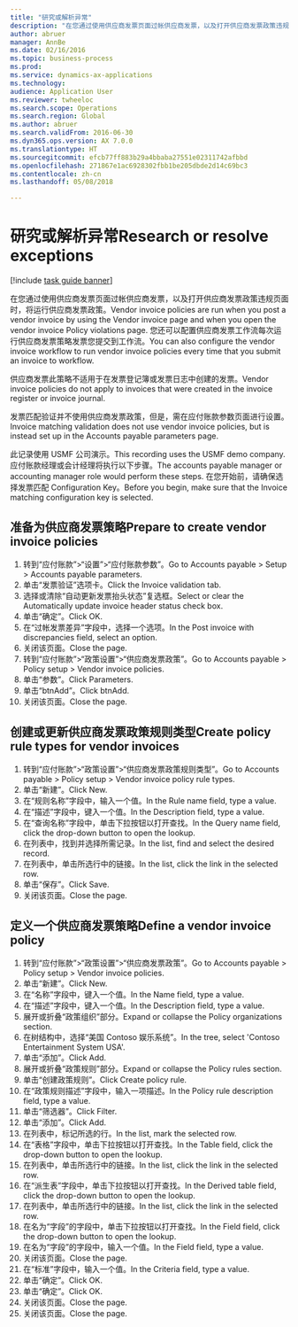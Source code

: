 ```yaml
--- 
title: "研究或解析异常"
description: "在您通过使用供应商发票页面过帐供应商发票，以及打开供应商发票政策违规页面时，将运行供应商发票政策。"
author: abruer
manager: AnnBe
ms.date: 02/16/2016
ms.topic: business-process
ms.prod: 
ms.service: dynamics-ax-applications
ms.technology: 
audience: Application User
ms.reviewer: twheeloc
ms.search.scope: Operations
ms.search.region: Global
ms.author: abruer
ms.search.validFrom: 2016-06-30
ms.dyn365.ops.version: AX 7.0.0
ms.translationtype: HT
ms.sourcegitcommit: efcb77ff883b29a4bbaba27551e02311742afbbd
ms.openlocfilehash: 271867e1ac6928302fbb1be205dbde2d14c69bc3
ms.contentlocale: zh-cn
ms.lasthandoff: 05/08/2018

---
```

# <a name="research-or-resolve-exceptions"></a><span data-ttu-id="51c4a-103">研究或解析异常</span><span class="sxs-lookup"><span data-stu-id="51c4a-103">Research or resolve exceptions</span></span>

[!include [task guide banner](../../includes/task-guide-banner.md)]

<span data-ttu-id="51c4a-104">在您通过使用供应商发票页面过帐供应商发票，以及打开供应商发票政策违规页面时，将运行供应商发票政策。</span><span class="sxs-lookup"><span data-stu-id="51c4a-104">Vendor invoice policies are run when you post a vendor invoice by using the Vendor invoice page and when you open the vendor invoice Policy violations page.</span></span> <span data-ttu-id="51c4a-105">您还可以配置供应商发票工作流每次运行供应商发票策略发票您提交到工作流。</span><span class="sxs-lookup"><span data-stu-id="51c4a-105">You can also configure the vendor invoice workflow to run vendor invoice policies every time that you submit an invoice to workflow.</span></span> 

<span data-ttu-id="51c4a-106">供应商发票此策略不适用于在发票登记簿或发票日志中创建的发票。</span><span class="sxs-lookup"><span data-stu-id="51c4a-106">Vendor invoice policies do not apply to invoices that were created in the invoice register or invoice journal.</span></span> 

<span data-ttu-id="51c4a-107">发票匹配验证并不使用供应商发票政策，但是，需在应付账款参数页面进行设置。</span><span class="sxs-lookup"><span data-stu-id="51c4a-107">Invoice matching validation does not use vendor invoice policies, but is instead set up in the Accounts payable parameters page.</span></span>

<span data-ttu-id="51c4a-108">此记录使用 USMF 公司演示。</span><span class="sxs-lookup"><span data-stu-id="51c4a-108">This recording uses the USMF demo company.</span></span> <span data-ttu-id="51c4a-109">应付账款经理或会计经理将执行以下步骤。</span><span class="sxs-lookup"><span data-stu-id="51c4a-109">The accounts payable manager or accounting manager role would perform these steps.</span></span> <span data-ttu-id="51c4a-110">在您开始前，请确保选择发票匹配 Configuration Key。</span><span class="sxs-lookup"><span data-stu-id="51c4a-110">Before you begin, make sure that the Invoice matching configuration key is selected.</span></span>


## <a name="prepare-to-create-vendor-invoice-policies"></a><span data-ttu-id="51c4a-111">准备为供应商发票策略</span><span class="sxs-lookup"><span data-stu-id="51c4a-111">Prepare to create vendor invoice policies</span></span>
1. <span data-ttu-id="51c4a-112">转到“应付账款”>“设置”>“应付账款参数”。</span><span class="sxs-lookup"><span data-stu-id="51c4a-112">Go to Accounts payable > Setup > Accounts payable parameters.</span></span>
2. <span data-ttu-id="51c4a-113">单击“发票验证”选项卡。</span><span class="sxs-lookup"><span data-stu-id="51c4a-113">Click the Invoice validation tab.</span></span>
3. <span data-ttu-id="51c4a-114">选择或清除“自动更新发票抬头状态”复选框。</span><span class="sxs-lookup"><span data-stu-id="51c4a-114">Select or clear the Automatically update invoice header status check box.</span></span>
4. <span data-ttu-id="51c4a-115">单击“确定”。</span><span class="sxs-lookup"><span data-stu-id="51c4a-115">Click OK.</span></span>
5. <span data-ttu-id="51c4a-116">在“过帐发票差异”字段中，选择一个选项。</span><span class="sxs-lookup"><span data-stu-id="51c4a-116">In the Post invoice with discrepancies field, select an option.</span></span>
6. <span data-ttu-id="51c4a-117">关闭该页面。</span><span class="sxs-lookup"><span data-stu-id="51c4a-117">Close the page.</span></span>
7. <span data-ttu-id="51c4a-118">转到“应付账款”>“政策设置”>“供应商发票政策”。</span><span class="sxs-lookup"><span data-stu-id="51c4a-118">Go to Accounts payable > Policy setup > Vendor invoice policies.</span></span>
8. <span data-ttu-id="51c4a-119">单击“参数”。</span><span class="sxs-lookup"><span data-stu-id="51c4a-119">Click Parameters.</span></span>
9. <span data-ttu-id="51c4a-120">单击“btnAdd”。</span><span class="sxs-lookup"><span data-stu-id="51c4a-120">Click btnAdd.</span></span>
10. <span data-ttu-id="51c4a-121">关闭该页面。</span><span class="sxs-lookup"><span data-stu-id="51c4a-121">Close the page.</span></span>

## <a name="create-policy-rule-types-for-vendor-invoices"></a><span data-ttu-id="51c4a-122">创建或更新供应商发票政策规则类型</span><span class="sxs-lookup"><span data-stu-id="51c4a-122">Create policy rule types for vendor invoices</span></span>
1. <span data-ttu-id="51c4a-123">转到“应付账款”>“政策设置”>“供应商发票政策规则类型”。</span><span class="sxs-lookup"><span data-stu-id="51c4a-123">Go to Accounts payable > Policy setup > Vendor invoice policy rule types.</span></span>
2. <span data-ttu-id="51c4a-124">单击“新建”。</span><span class="sxs-lookup"><span data-stu-id="51c4a-124">Click New.</span></span>
3. <span data-ttu-id="51c4a-125">在“规则名称”字段中，输入一个值。</span><span class="sxs-lookup"><span data-stu-id="51c4a-125">In the Rule name field, type a value.</span></span>
4. <span data-ttu-id="51c4a-126">在“描述”字段中，键入一个值。</span><span class="sxs-lookup"><span data-stu-id="51c4a-126">In the Description field, type a value.</span></span>
5. <span data-ttu-id="51c4a-127">在“查询名称”字段中，单击下拉按钮以打开查找。</span><span class="sxs-lookup"><span data-stu-id="51c4a-127">In the Query name field, click the drop-down button to open the lookup.</span></span>
6. <span data-ttu-id="51c4a-128">在列表中，找到并选择所需记录。</span><span class="sxs-lookup"><span data-stu-id="51c4a-128">In the list, find and select the desired record.</span></span>
7. <span data-ttu-id="51c4a-129">在列表中，单击所选行中的链接。</span><span class="sxs-lookup"><span data-stu-id="51c4a-129">In the list, click the link in the selected row.</span></span>
8. <span data-ttu-id="51c4a-130">单击“保存”。</span><span class="sxs-lookup"><span data-stu-id="51c4a-130">Click Save.</span></span>
9. <span data-ttu-id="51c4a-131">关闭该页面。</span><span class="sxs-lookup"><span data-stu-id="51c4a-131">Close the page.</span></span>

## <a name="define-a-vendor-invoice-policy"></a><span data-ttu-id="51c4a-132">定义一个供应商发票策略</span><span class="sxs-lookup"><span data-stu-id="51c4a-132">Define a vendor invoice policy</span></span>
1. <span data-ttu-id="51c4a-133">转到“应付账款”>“政策设置”>“供应商发票政策”。</span><span class="sxs-lookup"><span data-stu-id="51c4a-133">Go to Accounts payable > Policy setup > Vendor invoice policies.</span></span>
2. <span data-ttu-id="51c4a-134">单击“新建”。</span><span class="sxs-lookup"><span data-stu-id="51c4a-134">Click New.</span></span>
3. <span data-ttu-id="51c4a-135">在“名称”字段中，键入一个值。</span><span class="sxs-lookup"><span data-stu-id="51c4a-135">In the Name field, type a value.</span></span>
4. <span data-ttu-id="51c4a-136">在“描述”字段中，键入一个值。</span><span class="sxs-lookup"><span data-stu-id="51c4a-136">In the Description field, type a value.</span></span>
5. <span data-ttu-id="51c4a-137">展开或折叠“政策组织”部分。</span><span class="sxs-lookup"><span data-stu-id="51c4a-137">Expand or collapse the Policy organizations section.</span></span>
6. <span data-ttu-id="51c4a-138">在树结构中，选择“美国 Contoso 娱乐系统”。</span><span class="sxs-lookup"><span data-stu-id="51c4a-138">In the tree, select 'Contoso Entertainment System USA'.</span></span>
7. <span data-ttu-id="51c4a-139">单击“添加”。</span><span class="sxs-lookup"><span data-stu-id="51c4a-139">Click Add.</span></span>
8. <span data-ttu-id="51c4a-140">展开或折叠“政策规则”部分。</span><span class="sxs-lookup"><span data-stu-id="51c4a-140">Expand or collapse the Policy rules section.</span></span>
9. <span data-ttu-id="51c4a-141">单击“创建政策规则”。</span><span class="sxs-lookup"><span data-stu-id="51c4a-141">Click Create policy rule.</span></span>
10. <span data-ttu-id="51c4a-142">在“政策规则描述”字段中，输入一项描述。</span><span class="sxs-lookup"><span data-stu-id="51c4a-142">In the Policy rule description field, type a value.</span></span>
11. <span data-ttu-id="51c4a-143">单击“筛选器”。</span><span class="sxs-lookup"><span data-stu-id="51c4a-143">Click Filter.</span></span>
12. <span data-ttu-id="51c4a-144">单击“添加”。</span><span class="sxs-lookup"><span data-stu-id="51c4a-144">Click Add.</span></span>
13. <span data-ttu-id="51c4a-145">在列表中，标记所选的行。</span><span class="sxs-lookup"><span data-stu-id="51c4a-145">In the list, mark the selected row.</span></span>
14. <span data-ttu-id="51c4a-146">在“表格”字段中，单击下拉按钮以打开查找。</span><span class="sxs-lookup"><span data-stu-id="51c4a-146">In the Table field, click the drop-down button to open the lookup.</span></span>
15. <span data-ttu-id="51c4a-147">在列表中，单击所选行中的链接。</span><span class="sxs-lookup"><span data-stu-id="51c4a-147">In the list, click the link in the selected row.</span></span>
16. <span data-ttu-id="51c4a-148">在“派生表”字段中，单击下拉按钮以打开查找。</span><span class="sxs-lookup"><span data-stu-id="51c4a-148">In the Derived table field, click the drop-down button to open the lookup.</span></span>
17. <span data-ttu-id="51c4a-149">在列表中，单击所选行中的链接。</span><span class="sxs-lookup"><span data-stu-id="51c4a-149">In the list, click the link in the selected row.</span></span>
18. <span data-ttu-id="51c4a-150">在名为“字段”的字段中，单击下拉按钮以打开查找。</span><span class="sxs-lookup"><span data-stu-id="51c4a-150">In the Field field, click the drop-down button to open the lookup.</span></span>
19. <span data-ttu-id="51c4a-151">在名为“字段”的字段中，输入一个值。</span><span class="sxs-lookup"><span data-stu-id="51c4a-151">In the Field field, type a value.</span></span>
20. <span data-ttu-id="51c4a-152">关闭该页面。</span><span class="sxs-lookup"><span data-stu-id="51c4a-152">Close the page.</span></span>
21. <span data-ttu-id="51c4a-153">在“标准”字段中，输入一个值。</span><span class="sxs-lookup"><span data-stu-id="51c4a-153">In the Criteria field, type a value.</span></span>
22. <span data-ttu-id="51c4a-154">单击“确定”。</span><span class="sxs-lookup"><span data-stu-id="51c4a-154">Click OK.</span></span>
23. <span data-ttu-id="51c4a-155">单击“确定”。</span><span class="sxs-lookup"><span data-stu-id="51c4a-155">Click OK.</span></span>
24. <span data-ttu-id="51c4a-156">关闭该页面。</span><span class="sxs-lookup"><span data-stu-id="51c4a-156">Close the page.</span></span>
25. <span data-ttu-id="51c4a-157">关闭该页面。</span><span class="sxs-lookup"><span data-stu-id="51c4a-157">Close the page.</span></span>


